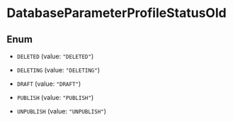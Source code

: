 

# DatabaseParameterProfileStatusOld

## Enum


* `DELETED` (value: `"DELETED"`)

* `DELETING` (value: `"DELETING"`)

* `DRAFT` (value: `"DRAFT"`)

* `PUBLISH` (value: `"PUBLISH"`)

* `UNPUBLISH` (value: `"UNPUBLISH"`)



